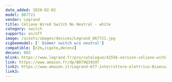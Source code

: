```yaml
---
date_added: 2020-02-02
model: 067721
vendor: Legrand
title: Céliane Wired Switch No Neutral - white
category: switch
supports: on/off
image: /assets/images/devices/Legrand_067721.jpg
zigbeemodel: [' Dimmer switch w/o neutral']
compatible: [z2m,zigate,deconz]
deconz: 883
mlink: https://www.legrand.fr/pro/catalogue/42556-version-celiane-with-netatmo/interrupteur-filaire-connecte-avec-option-variateur-celiane-with-netatmo-sans-neutre-5w-a-300w-compensateur-blanc
link: https://www.amazon.fr/dp/B079Q34S9T
link2: https://www.amazon.it/Legrand-677-interruttore-elettrico-Bianco/dp/B079Q34S9T
link3: 
---
```

